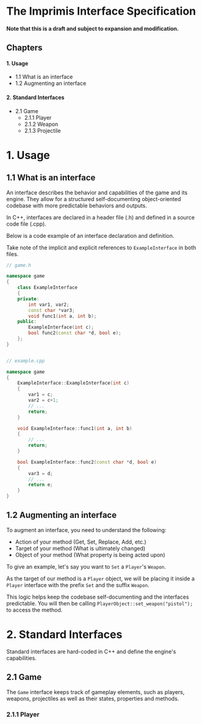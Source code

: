 # The Imprimis Interface Specification

#### Note that this is a draft and subject to expansion and modification.

## Chapters

#### 1. Usage
* 1.1 What is an interface
* 1.2 Augmenting an interface

#### 2. Standard Interfaces
* 2.1 Game
    * 2.1.1 Player
    * 2.1.2 Weapon
    * 2.1.3 Projectile

# 1. Usage

## 1.1 What is an interface

An interface describes the behavior and capabilities of the game and its engine. They allow for a structured self-documenting object-oriented codebase with more predictable behaviors and outputs.

In C++, interfaces are declared in a header file (.h) and defined in a source code file (.cpp).

Below is a code example of an interface declaration and definition.

Take note of the implicit and explicit references to ``ExampleInterface`` in both files.

```cpp
// game.h

namespace game
{
    class ExampleInterface
    {
    private:
        int var1, var2;
        const char *var3;
        void func1(int a, int b);
    public:
        ExampleInterface(int c);
        bool func2(const char *d, bool e);
    };
}


// example.cpp

namespace game
{
    ExampleInterface::ExampleInterface(int c)
    {
        var1 = c;
        var2 = c+1;
        // ...
        return;
    }

    void ExampleInterface::func1(int a, int b)
    {
        // ...
        return;
    }

    bool ExampleInterface::func2(const char *d, bool e)
    {
        var3 = d;
        // ...
        return e;
    }
}
```

## 1.2 Augmenting an interface

To augment an interface, you need to understand the following:

* Action of your method (Get, Set, Replace, Add, etc.)
* Target of your method (What is ultimately changed)
* Object of your method (What property is being acted upon)

To give an example, let's say you want to ``Set`` a ``Player``'s ``Weapon``.

As the target of our method is a ``Player`` object, we will be placing it inside a ``Player`` interface with the prefix ``Set`` and the suffix ``Weapon``.

This logic helps keep the codebase self-documenting and the interfaces predictable. You will then be calling ``PlayerObject::set_weapon("pistol");`` to access the method.

# 2. Standard Interfaces

Standard interfaces are hard-coded in C++ and define the engine's capabilities.

## 2.1 Game

The ``Game`` interface keeps track of gameplay elements, such as players, weapons, projectiles as well as their states, properties and methods.

### 2.1.1 Player